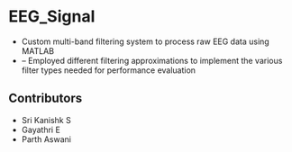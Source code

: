 # EEG_Signal
- Custom multi-band filtering system to process raw EEG data using MATLAB
- – Employed different filtering approximations to implement the various filter types needed for performance evaluation
  
## Contributors
- Sri Kanishk S
- Gayathri E
- Parth Aswani
